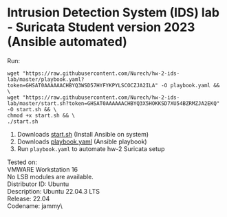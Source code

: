 # Intrusion Detection System (IDS) lab - Suricata Student version 2023 (Ansible automated)

Run:
```
wget "https://raw.githubusercontent.com/Nurech/hw-2-ids-lab/master/playbook.yaml?token=GHSAT0AAAAAACHBYQ3WSD57HYFYKPYLSCOCZJA2ILA" -O playbook.yaml && \
wget "https://raw.githubusercontent.com/Nurech/hw-2-ids-lab/master/start.sh?token=GHSAT0AAAAAACHBYQ3X5HOKKSD7XU54BZRMZJA2EKQ" -O start.sh && \
chmod +x start.sh && \
./start.sh
```


1) Downloads [start.sh](https://github.com/Nurech/hw-2-ids-lab/blob/master/start.sh) (Install Ansible on system)
2) Downloads [playbook.yaml](https://github.com/Nurech/hw-2-ids-lab/blob/master/playbook.yaml) (Ansible playbook)
3) Run ``playbook.yaml`` to automate hw-2 Suricata setup

Tested on:\
VMWARE Workstation 16 \
No LSB modules are available.\
Distributor ID:	Ubuntu\
Description:	Ubuntu 22.04.3 LTS\
Release:	22.04\
Codename:	jammy\

